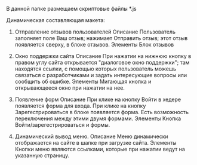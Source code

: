В данной папке размещаем скриптовые файлы *.js

Динамическая составляющая макета:

1. Отправление отзывов пользователей
Описание
Пользователь заполняет поле Ваш отзыв; нажимает Отправить отзыв; этот отзыв появляется сверху, в блоке отзывов.
Элементы
Блок отзывов

2. Окно поддержки сайта
Описание
При нажатии на нижнюю кнопку в правом углу сайта открывается "диалоговое окно поддержки"; там находятся ссылки, с помощью которых пользователь можешь связаться с разработчиками и задать интересующие вопросы или сообщить об ошибке.
Элементы
Мигающая кнопка и открывающееся окно при нажатии на нее.

3. Появление форм
Описание
При клике на кнопку Войти в хедере появляется форма для входа.
При клике на кнопку Зарегестрироваться в блоке появляется форма.
Есть возможность переключения между этими двумя формами.
Элементы
Кнопка Войти/зарегестрироваться и формы.

4. Динамический вывод меню.
Описание
Меню динамически отображается на сайте в шапке при загрузке сайта.
Элементы
Кнопки меню являются ссылками, которые при нажатии ведут на указанную страницу.


